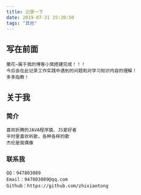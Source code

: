 ```yaml
---
title: 记录一下
date: 2019-07-31 15:20:50
tags: "其他"
---
```



## 写在前面
    撒花~属于我的博客小窝搭建完成！！！
    今后会在此记录工作实践中遇到的问题和对学习知识内容的理解！
    多多指教！
## 关于我
### 简介
    喜欢折腾的JAVA程序猿、JS爱好者
    平时里喜欢听歌，各种各样的歌
    杰伦是我偶像
### 联系我
    QQ：947803089
    Email：947803089@qq.com
    Github：https://github.com/zhixiaotong

